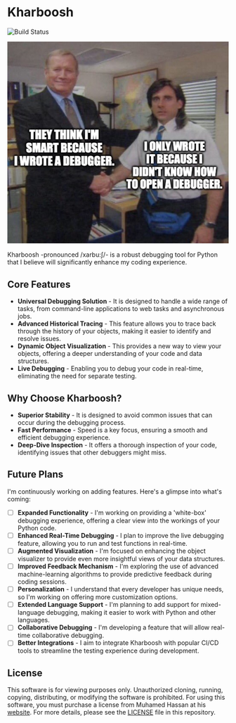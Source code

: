 # Kharboosh

![Build Status](https://github.com/gaytomycode/kharboosh/actions/workflows/main.yml/badge.svg)

![Meme of Debugger](meme.jpg)

Kharboosh -pronounced /xarbu:ʃ/- is a robust debugging tool for Python that I believe will significantly enhance my coding experience.

## Core Features

* **Universal Debugging Solution** - It is designed to handle a wide range of tasks, from command-line applications to web tasks and asynchronous jobs.
* **Advanced Historical Tracing** - This feature allows you to trace back through the history of your objects, making it easier to identify and resolve issues.
* **Dynamic Object Visualization** - This provides a new way to view your objects, offering a deeper understanding of your code and data structures.
* **Live Debugging** - Enabling you to debug your code in real-time, eliminating the need for separate testing.

## Why Choose Kharboosh?

* **Superior Stability** - It is designed to avoid common issues that can occur during the debugging process.
* **Fast Performance** - Speed is a key focus, ensuring a smooth and efficient debugging experience.
* **Deep-Dive Inspection** - It offers a thorough inspection of your code, identifying issues that other debuggers might miss.

## Future Plans

I'm continuously working on adding features. Here's a glimpse into what's coming:

- [ ] **Expanded Functionality** - I'm working on providing a 'white-box' debugging experience, offering a clear view into the workings of your Python code.
- [ ] **Enhanced Real-Time Debugging** - I plan to improve the live debugging feature, allowing you to run and test functions in real-time.
- [ ] **Augmented Visualization** - I'm focused on enhancing the object visualizer to provide even more insightful views of your data structures.
- [ ] **Improved Feedback Mechanism** - I'm exploring the use of advanced machine-learning algorithms to provide predictive feedback during coding sessions.
- [ ] **Personalization** - I understand that every developer has unique needs, so I'm working on offering more customization options.
- [ ] **Extended Language Support** - I'm planning to add support for mixed-language debugging, making it easier to work with Python and other languages.
- [ ] **Collaborative Debugging** - I'm developing a feature that will allow real-time collaborative debugging.
- [ ] **Better Integrations** - I aim to integrate Kharboosh with popular CI/CD tools to streamline the testing experience during development.

## License

This software is for viewing purposes only. Unauthorized cloning, running, copying, distributing, or modifying the software is prohibited. For using this software, you must purchase a license from Muhamed Hassan at his [website](https://kharboosh.gaytomycode.com). For more details, please see the [LICENSE](./LICENSE.md) file in this repository.

